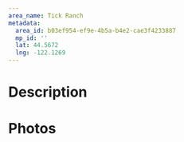 ```yaml
---
area_name: Tick Ranch
metadata:
  area_id: b03ef954-ef9e-4b5a-b4e2-cae3f4233887
  mp_id: ''
  lat: 44.5672
  lng: -122.1269
---
```

# Description

# Photos

